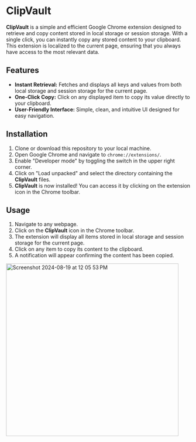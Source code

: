 # ClipVault

**ClipVault** is a simple and efficient Google Chrome extension designed to retrieve and copy content stored in local storage or session storage. With a single click, you can instantly copy any stored content to your clipboard. This extension is localized to the current page, ensuring that you always have access to the most relevant data.

## Features

- **Instant Retrieval:** Fetches and displays all keys and values from both local storage and session storage for the current page.
- **One-Click Copy:** Click on any displayed item to copy its value directly to your clipboard.
- **User-Friendly Interface:** Simple, clean, and intuitive UI designed for easy navigation.

## Installation

1. Clone or download this repository to your local machine.
2. Open Google Chrome and navigate to `chrome://extensions/`.
3. Enable "Developer mode" by toggling the switch in the upper right corner.
4. Click on "Load unpacked" and select the directory containing the **ClipVault** files.
5. **ClipVault** is now installed! You can access it by clicking on the extension icon in the Chrome toolbar.

## Usage

1. Navigate to any webpage.
2. Click on the **ClipVault** icon in the Chrome toolbar.
3. The extension will display all items stored in local storage and session storage for the current page.
4. Click on any item to copy its content to the clipboard.
5. A notification will appear confirming the content has been copied.

<img width="471" alt="Screenshot 2024-08-19 at 12 05 53 PM" src="https://github.com/user-attachments/assets/d8ca84b4-a9da-4977-8380-d515f2966733">

